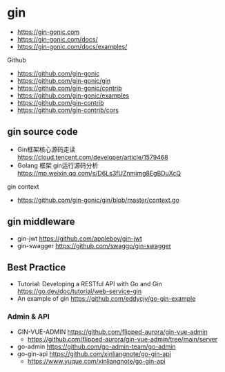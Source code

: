 # gin
- https://gin-gonic.com
- https://gin-gonic.com/docs/
- https://gin-gonic.com/docs/examples/

Github
- https://github.com/gin-gonic
- https://github.com/gin-gonic/gin
- https://github.com/gin-gonic/contrib
- https://github.com/gin-gonic/examples
- https://github.com/gin-contrib
- https://github.com/gin-contrib/cors


## gin source code
- Gin框架核心源码走读 https://cloud.tencent.com/developer/article/1579468
- Golang 框架 gin运行源码分析 https://mp.weixin.qq.com/s/D6Ls3fUZnmimg8EgBDuXcQ

gin context
- https://github.com/gin-gonic/gin/blob/master/context.go


## gin middleware
- gin-jwt https://github.com/appleboy/gin-jwt
- gin-swagger https://github.com/swaggo/gin-swagger


## Best Practice
- Tutorial: Developing a RESTful API with Go and Gin https://go.dev/doc/tutorial/web-service-gin
- An example of gin https://github.com/eddycjy/go-gin-example

### Admin & API 
- GIN-VUE-ADMIN https://github.com/flipped-aurora/gin-vue-admin
  - https://github.com/flipped-aurora/gin-vue-admin/tree/main/server
- go-admin https://github.com/go-admin-team/go-admin
- go-gin-api https://github.com/xinliangnote/go-gin-api
  - https://www.yuque.com/xinliangnote/go-gin-api
